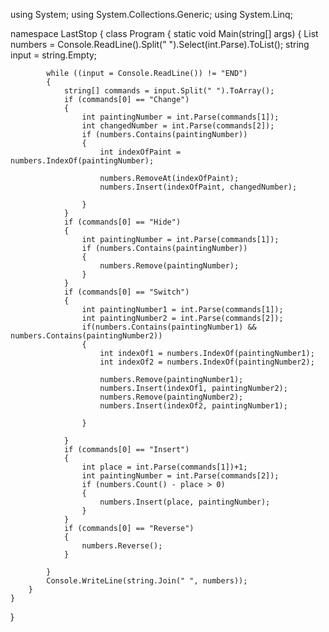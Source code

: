 using System;
using System.Collections.Generic;
using System.Linq;

namespace LastStop
{
    class Program
    {
        static void Main(string[] args)
        {
            List<int> numbers = Console.ReadLine().Split(" ").Select(int.Parse).ToList();
            string input = string.Empty;

            while ((input = Console.ReadLine()) != "END")
            {
                string[] commands = input.Split(" ").ToArray();
                if (commands[0] == "Change")
                {
                    int paintingNumber = int.Parse(commands[1]);
                    int changedNumber = int.Parse(commands[2]);
                    if (numbers.Contains(paintingNumber))
                    {
                        int indexOfPaint = numbers.IndexOf(paintingNumber);
                        
                        numbers.RemoveAt(indexOfPaint);
                        numbers.Insert(indexOfPaint, changedNumber);
                        
                    }
                }
                if (commands[0] == "Hide")
                {
                    int paintingNumber = int.Parse(commands[1]);
                    if (numbers.Contains(paintingNumber))
                    {
                        numbers.Remove(paintingNumber);
                    }
                }
                if (commands[0] == "Switch")
                {
                    int paintingNumber1 = int.Parse(commands[1]);
                    int paintingNumber2 = int.Parse(commands[2]);
                    if(numbers.Contains(paintingNumber1) && numbers.Contains(paintingNumber2))
                    {
                        int indexOf1 = numbers.IndexOf(paintingNumber1);
                        int indexOf2 = numbers.IndexOf(paintingNumber2);
                        
                        numbers.Remove(paintingNumber1);
                        numbers.Insert(indexOf1, paintingNumber2);
                        numbers.Remove(paintingNumber2);
                        numbers.Insert(indexOf2, paintingNumber1);

                    }

                }
                if (commands[0] == "Insert")
                {
                    int place = int.Parse(commands[1])+1;
                    int paintingNumber = int.Parse(commands[2]);
                    if (numbers.Count() - place > 0)
                    {
                        numbers.Insert(place, paintingNumber);
                    }
                }
                if (commands[0] == "Reverse")
                {
                    numbers.Reverse();
                }
                
            }
            Console.WriteLine(string.Join(" ", numbers));
        }
    }
}

